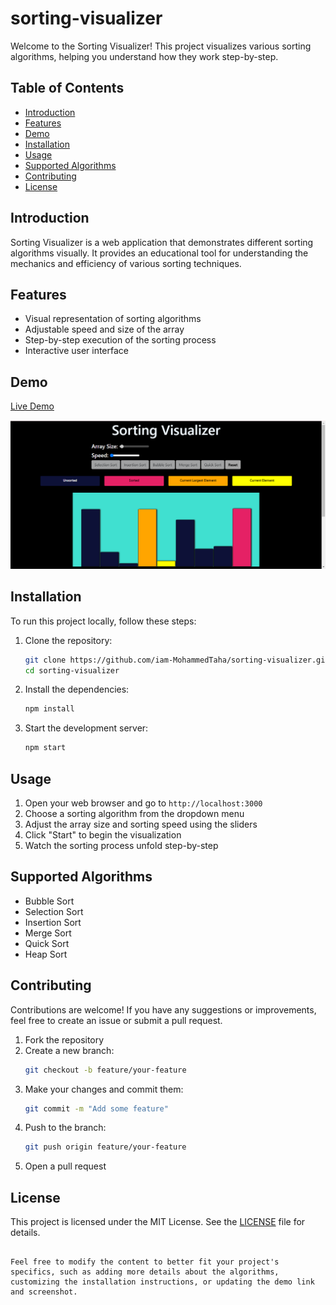 ﻿# sorting-visualizer

Welcome to the Sorting Visualizer! This project visualizes various sorting algorithms, helping you understand how they work step-by-step.

## Table of Contents

- [Introduction](#introduction)
- [Features](#features)
- [Demo](#demo)
- [Installation](#installation)
- [Usage](#usage)
- [Supported Algorithms](#supported-algorithms)
- [Contributing](#contributing)
- [License](#license)

## Introduction

Sorting Visualizer is a web application that demonstrates different sorting algorithms visually. It provides an educational tool for understanding the mechanics and efficiency of various sorting techniques.

## Features

- Visual representation of sorting algorithms
- Adjustable speed and size of the array
- Step-by-step execution of the sorting process
- Interactive user interface

## Demo

[Live Demo](https://iam-mohammedtaha.github.io/sorting-visualizer/)

![Sorting Visualizer Screenshot](assets/screenshot.png)

## Installation

To run this project locally, follow these steps:

1. Clone the repository:
   ```bash
   git clone https://github.com/iam-MohammedTaha/sorting-visualizer.git
   cd sorting-visualizer
   ```

2. Install the dependencies:
   ```bash
   npm install
   ```

3. Start the development server:
   ```bash
   npm start
   ```

## Usage

1. Open your web browser and go to `http://localhost:3000`
2. Choose a sorting algorithm from the dropdown menu
3. Adjust the array size and sorting speed using the sliders
4. Click "Start" to begin the visualization
5. Watch the sorting process unfold step-by-step

## Supported Algorithms

- Bubble Sort
- Selection Sort
- Insertion Sort
- Merge Sort
- Quick Sort
- Heap Sort

## Contributing

Contributions are welcome! If you have any suggestions or improvements, feel free to create an issue or submit a pull request.

1. Fork the repository
2. Create a new branch:
   ```bash
   git checkout -b feature/your-feature
   ```
3. Make your changes and commit them:
   ```bash
   git commit -m "Add some feature"
   ```
4. Push to the branch:
   ```bash
   git push origin feature/your-feature
   ```
5. Open a pull request

## License

This project is licensed under the MIT License. See the [LICENSE](LICENSE) file for details.
```

Feel free to modify the content to better fit your project's specifics, such as adding more details about the algorithms, customizing the installation instructions, or updating the demo link and screenshot.
